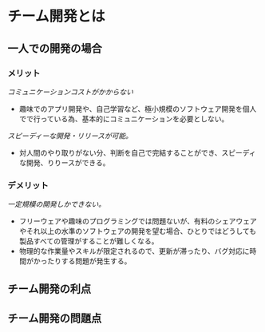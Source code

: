 # チーム開発とは   

## 一人での開発の場合
### メリット
*コミュニケーションコストがかからない*   
* 趣味でのアプリ開発や、自己学習など、極小規模のソフトウェア開発を個人でで行っている為、基本的にコミュニケーションを必要としない。

*スピーディーな開発・リリースが可能。*
* 対人間のやり取りがない分、判断を自己で完結することができ、スピーディな開発、りりースができる。

### デメリット
*一定規模の開発しかできない。*  
* フリーウェアや趣味のプログラミングでは問題ないが、有料のシェアウェアやそれ以上の水準のソフトウェアの開発を望む場合、ひとりではどうしても製品すべての管理がすることが難しくなる。
* 物理的な作業量やスキルが限定されるので、更新が滞ったり、バグ対応に時間がかったりする問題が発生する。

## チーム開発の利点


## チーム開発の問題点
